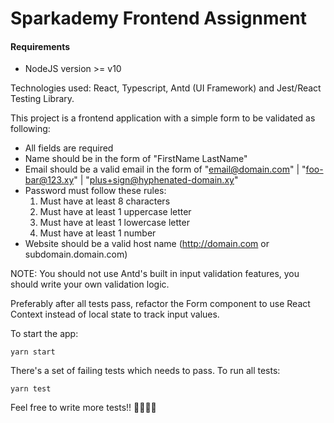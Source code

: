 # Sparkademy Frontend Assignment

#### Requirements
- NodeJS version >= v10

Technologies used: React, Typescript, Antd (UI Framework) and Jest/React Testing Library.

This project is a frontend application with a simple form to be validated as following:

- All fields are required
- Name should be in the form of "FirstName LastName"
- Email should be a valid email in the form of "email@domain.com" | "foo-bar@123.xy" | "plus+sign@hyphenated-domain.xy"
- Password must follow these rules:
  1. Must have at least 8 characters
  2. Must have at least 1 uppercase letter
  3. Must have at least 1 lowercase letter
  4. Must have at least 1 number
- Website should be a valid host name (http://domain.com or subdomain.domain.com)

NOTE: You should not use Antd's built in input validation features, you should write your own validation logic.

Preferably after all tests pass, refactor the Form component to use React Context instead of local state to track input values.

To start the app:
```
yarn start
```

There's a set of failing tests which needs to pass.
To run all tests:
```
yarn test
```

Feel free to write more tests!! 💪🧑‍💻🚀
